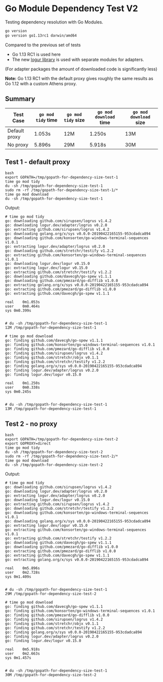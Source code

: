 # Go Module Dependency Test V2

Testing dependency resolution with Go Modules.

```bash
go version
go version go1.13rc1 darwin/amd64
```

Compared to the previous set of tests

- Go 1.13 RC1 is used here
- The new [logur library](https://github.com/logur) is used with separate modules for adapters.

(For adapter packages the amount of downloaded code is significantly less)

**Note:** Go 1.13 RC1 with the default proxy gives roughly the same results as Go 1.12 with a custom Athens proxy.


## Summary

| Test Case       | `go mod tidy` time | `go mod tidy` size | `go mod download` time | `go mod download` size |
|-----------------|--------------------|--------------------|------------------------|------------------------|
| Default proxy   | 1.053s             | 12M                | 1.250s                 | 13M                    |
| No proxy        | 5.896s             | 29M                | 5.918s                 | 30M                    |



## Test 1 - default proxy

```
bash
export GOPATH=/tmp/gopath-for-dependency-size-test-1
time go mod tidy
du -sh /tmp/gopath-for-dependency-size-test-1
sudo rm -rf /tmp/gopath-for-dependency-size-test-1/*
time go mod download
du -sh /tmp/gopath-for-dependency-size-test-1
```

Output:

```
# time go mod tidy
go: downloading github.com/sirupsen/logrus v1.4.2
go: downloading logur.dev/adapter/logrus v0.2.0
go: extracting github.com/sirupsen/logrus v1.4.2
go: downloading golang.org/x/sys v0.0.0-20190422165155-953cdadca894
go: downloading github.com/konsorten/go-windows-terminal-sequences v1.0.1
go: extracting logur.dev/adapter/logrus v0.2.0
go: downloading github.com/stretchr/testify v1.2.2
go: extracting github.com/konsorten/go-windows-terminal-sequences v1.0.1
go: downloading logur.dev/logur v0.15.0
go: extracting logur.dev/logur v0.15.0
go: extracting github.com/stretchr/testify v1.2.2
go: downloading github.com/davecgh/go-spew v1.1.1
go: downloading github.com/pmezard/go-difflib v1.0.0
go: extracting golang.org/x/sys v0.0.0-20190422165155-953cdadca894
go: extracting github.com/pmezard/go-difflib v1.0.0
go: extracting github.com/davecgh/go-spew v1.1.1

real	0m1.053s
user	0m0.464s
sys	0m0.399s


# du -sh /tmp/gopath-for-dependency-size-test-1
12M	/tmp/gopath-for-dependency-size-test-1

# time go mod download
go: finding github.com/davecgh/go-spew v1.1.1
go: finding github.com/konsorten/go-windows-terminal-sequences v1.0.1
go: finding github.com/pmezard/go-difflib v1.0.0
go: finding github.com/sirupsen/logrus v1.4.2
go: finding github.com/stretchr/objx v0.1.1
go: finding github.com/stretchr/testify v1.2.2
go: finding golang.org/x/sys v0.0.0-20190422165155-953cdadca894
go: finding logur.dev/adapter/logrus v0.2.0
go: finding logur.dev/logur v0.15.0

real	0m1.250s
user	0m0.338s
sys	0m0.245s


# du -sh /tmp/gopath-for-dependency-size-test-1
13M	/tmp/gopath-for-dependency-size-test-1
```


## Test 2 - no proxy

```
bash
export GOPATH=/tmp/gopath-for-dependency-size-test-2
export GOPROXY=direct
time go mod tidy
du -sh /tmp/gopath-for-dependency-size-test-2
sudo rm -rf /tmp/gopath-for-dependency-size-test-2/*
time go mod download
du -sh /tmp/gopath-for-dependency-size-test-2
```

Output:

```
# time go mod tidy
go: downloading github.com/sirupsen/logrus v1.4.2
go: downloading logur.dev/adapter/logrus v0.2.0
go: extracting logur.dev/adapter/logrus v0.2.0
go: downloading logur.dev/logur v0.15.0
go: extracting github.com/sirupsen/logrus v1.4.2
go: downloading github.com/stretchr/testify v1.2.2
go: downloading github.com/konsorten/go-windows-terminal-sequences v1.0.1
go: downloading golang.org/x/sys v0.0.0-20190422165155-953cdadca894
go: extracting logur.dev/logur v0.15.0
go: extracting github.com/konsorten/go-windows-terminal-sequences v1.0.1
go: extracting github.com/stretchr/testify v1.2.2
go: downloading github.com/davecgh/go-spew v1.1.1
go: downloading github.com/pmezard/go-difflib v1.0.0
go: extracting github.com/pmezard/go-difflib v1.0.0
go: extracting github.com/davecgh/go-spew v1.1.1
go: extracting golang.org/x/sys v0.0.0-20190422165155-953cdadca894

real	0m5.896s
user	0m2.728s
sys	0m1.409s


# du -sh /tmp/gopath-for-dependency-size-test-1
29M	/tmp/gopath-for-dependency-size-test-2

# time go mod download
go: finding github.com/davecgh/go-spew v1.1.1
go: finding github.com/konsorten/go-windows-terminal-sequences v1.0.1
go: finding github.com/pmezard/go-difflib v1.0.0
go: finding github.com/sirupsen/logrus v1.4.2
go: finding github.com/stretchr/objx v0.1.1
go: finding github.com/stretchr/testify v1.2.2
go: finding golang.org/x/sys v0.0.0-20190422165155-953cdadca894
go: finding logur.dev/adapter/logrus v0.2.0
go: finding logur.dev/logur v0.15.0

real	0m5.918s
user	0m2.663s
sys	0m1.457s


# du -sh /tmp/gopath-for-dependency-size-test-1
30M	/tmp/gopath-for-dependency-size-test-2
```
